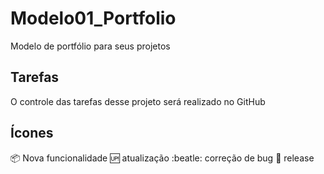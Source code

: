 # Modelo01_Portfolio
Modelo de portfólio para seus projetos

## Tarefas

O controle das tarefas desse projeto será realizado no GitHub

## Ícones
:package: Nova funcionalidade
:up: atualização
:beatle: correção de bug
:checkered_flag: release